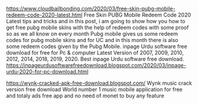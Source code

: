 https://www.cloudbailbonding.com/2020/03/free-skin-pubg-mobile-redeem-code-2020-latest.html  Free Skin  PUBG Mobile Redeem Code 2020 Latest tips and tricks and in this post, i am going to show how you how to get free pubg mobile skins with the help of redeem codes with some proof so as we all know on every month Pubg mobile gives us some redeem codes for pubg mobile skins and for UC and in this month there is also some redeem codes given by the Pubg Mobile.
inpage Urdu software free download for free for Pc & computer Latest Version of 2007, 2009, 2010, 2012, 2014, 2018, 2019, 2020. Best inpage Urdu software free download.
https://inpageurdusoftwarefreedownload.blogspot.com/2020/03/inpage-urdu-2020-for-pc-download.html

https://wynk-cracked-apk-free-download.blogspot.com/
Wynk music crack version free download World number 1 music mobile application for free and totaly ads free app and no need of monet to buy any feature</a>
